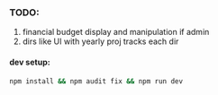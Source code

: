 ### TODO:
1. financial budget display and manipulation if admin
2. dirs like UI with yearly proj tracks each dir  

#### dev setup:

```bash
npm install && npm audit fix && npm run dev
```
